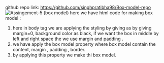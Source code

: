 github repo link: https://github.com/singhpratibha98/Box-model-repo
![Assingement-5 (box model)](https://github.com/singhpratibha98/Box-model-repo/assets/129493126/59d745dc-38a1-4ac6-a466-1f0c387f04b4)
here we have html code for making box model :
1) here in body tag we are applying the styling by giving as by giving margin=0, background color as black, if we want the box in middle by left and right space the we use margin and padding .
2) we have apply the box model property where box model contain the content, margin , padding , border.
3) by applying this property we make thi box model. 
